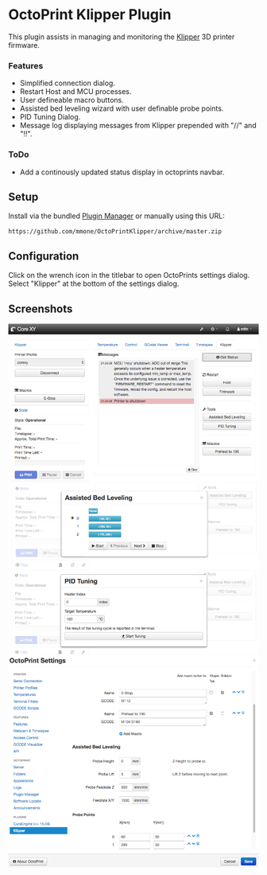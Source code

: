 # OctoPrint Klipper Plugin

This plugin assists in managing and monitoring the [Klipper](https://github.com/KevinOConnor/klipper) 3D printer firmware.

### Features
- Simplified connection dialog.
- Restart Host and MCU processes.
- User defineable macro buttons.
- Assisted bed leveling wizard with user definable probe points.
- PID Tuning Dialog.
- Message log displaying messages from Klipper prepended with "//" and "!!".

### ToDo
- Add a continously updated status display in octoprints navbar.

## Setup

Install via the bundled [Plugin Manager](https://github.com/foosel/OctoPrint/wiki/Plugin:-Plugin-Manager)
or manually using this URL:

    https://github.com/mmone/OctoPrintKlipper/archive/master.zip


## Configuration

Click on the wrench icon in the titlebar to open OctoPrints settings dialog. Select "Klipper" at the bottom of the settings dialog.


## Screenshots

![Message Log](docs/assets/img/message-log.png)
![Bed Leveling](docs/assets/img/bed-leveling.png)
![Pid Tuning](docs/assets/img/pid-tuning.png)
![Settings](docs/assets/img/settings.png)